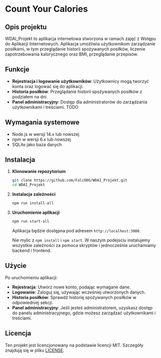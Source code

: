 # Count Your Calories

## Opis projektu

WDAI_Projekt to aplikacja internetowa stworzona w ramach zajęć z Wstępu do Aplikacji Internetowych. Aplikacja umożliwia użytkownikom zarządzanie posiłkami, w tym przeglądanie historii spożywanych posiłków, liczenie zapotrzebowania kalorycznego oraz BMI, przeglądanie przepisów.

## Funkcje

- **Rejestracja i logowanie użytkowników**: Użytkownicy mogą tworzyć konta oraz logować się do aplikacji.
- **Historia posiłków**: Przeglądanie historii spożywanych posiłków z podziałem na dni.
- **Panel administracyjny**: Dostęp dla administratorów do zarządzania użytkownikami i treściami. TODO

## Wymagania systemowe

- Node.js w wersji 14.x lub nowszej
- npm w wersji 6.x lub nowszej
- SQLite jako baza danych

## Instalacja

1. **Klonowanie repozytorium**

   ```bash
   git clone https://github.com/FalcO0O/WDAI_Projekt.git
   cd WDAI_Projekt
   ```

2. **Instalacja zależności**

   ```bash
   npm run install-all
   ```

3. **Uruchomienie aplikacji**

   ```bash
   npm run start-all
   ```

   Aplikacja będzie dostępna pod adresem `http://localhost:3000`.

   Nie mylic z `npm install` i `npm start`.
   W naszym podejsciu instalujemy wszystkie zależności za pomoca skryptów i jednocześnie uruchamiamy backend i frontend.

## Użycie

Po uruchomieniu aplikacji:

- **Rejestracja**: Utwórz nowe konto, podając wymagane dane.
- **Logowanie**: Zaloguj się, używając wcześniej utworzonych danych.
- **Historia posiłków**: Sprawdź historię spożywanych posiłków w odpowiedniej sekcji.
- **Panel administracyjny**: Jeśli jesteś administratorem, uzyskasz dostęp do panelu administracyjnego, gdzie możesz zarządzać użytkownikami i treściami.


## Licencja

Ten projekt jest licencjonowany na podstawie licencji MIT. Szczegóły znajdują się w pliku [LICENSE](./LICENSE).

